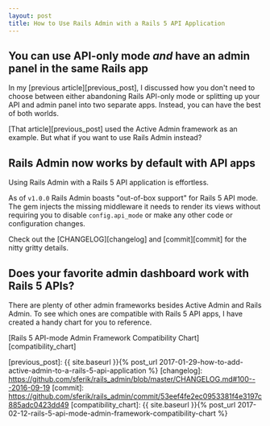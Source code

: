 ```yaml
---
layout: post
title: How to Use Rails Admin with a Rails 5 API Application
---
```


## You can use API-only mode _and_ have an admin panel in the same Rails app

In my [previous article][previous_post], I discussed how you don't need to choose between either abandoning Rails API-only mode or splitting up your API and admin panel into two separate apps.
Instead, you can have the best of both worlds.

[That article][previous_post] used the Active Admin framework as an example.
But what if you want to use Rails Admin instead?

## Rails Admin now works by default with API apps

Using Rails Admin with a Rails 5 API application is effortless.

As of `v1.0.0` Rails Admin boasts "out-of-box support" for Rails 5 API mode.
The gem injects the missing middleware it needs to render its views without requiring you to disable `config.api_mode` or make any other code or configuration changes.

Check out the [CHANGELOG][changelog] and [commit][commit] for the nitty gritty details.

## Does your favorite admin dashboard work with Rails 5 APIs?

There are plenty of other admin frameworks besides Active Admin and Rails Admin.
To see which ones are compatible with Rails 5 API apps,
I have created a handy chart for you to reference. 

[Rails 5 API-mode Admin Framework Compatibility Chart][compatibility_chart]

[previous_post]: {{ site.baseurl }}{% post_url 2017-01-29-how-to-add-active-admin-to-a-rails-5-api-application %}
[changelog]: https://github.com/sferik/rails_admin/blob/master/CHANGELOG.md#100---2016-09-19
[commit]: https://github.com/sferik/rails_admin/commit/53eef4fe2ec0953381f4e3197c885adc0423dd49
[compatibility_chart]: {{ site.baseurl }}{% post_url 2017-02-12-rails-5-api-mode-admin-framework-compatibility-chart %}
